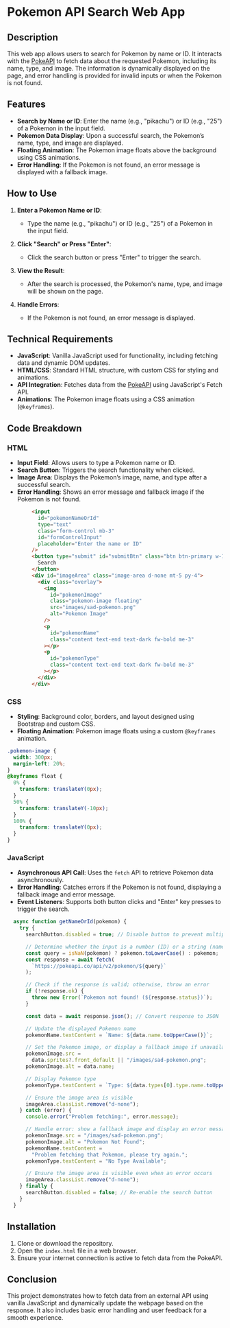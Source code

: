 
# Pokemon API Search Web App

## Description

This web app allows users to search for Pokemon by name or ID. It interacts with the [PokeAPI](https://pokeapi.co/) to fetch data about the requested Pokemon, including its name, type, and image. The information is dynamically displayed on the page, and error handling is provided for invalid inputs or when the Pokemon is not found.

## Features

- **Search by Name or ID**: Enter the name (e.g., "pikachu") or ID (e.g., "25") of a Pokemon in the input field.
- **Pokemon Data Display**: Upon a successful search, the Pokemon’s name, type, and image are displayed.
- **Floating Animation**: The Pokemon image floats above the background using CSS animations.
- **Error Handling**: If the Pokemon is not found, an error message is displayed with a fallback image.

## How to Use

1. **Enter a Pokemon Name or ID**:
   - Type the name (e.g., "pikachu") or ID (e.g., "25") of a Pokemon in the input field.
   
2. **Click "Search" or Press "Enter"**:
   - Click the search button or press "Enter" to trigger the search.
   
3. **View the Result**:
   - After the search is processed, the Pokemon's name, type, and image will be shown on the page.
   
4. **Handle Errors**:
   - If the Pokemon is not found, an error message is displayed.

## Technical Requirements

- **JavaScript**: Vanilla JavaScript used for functionality, including fetching data and dynamic DOM updates.
- **HTML/CSS**: Standard HTML structure, with custom CSS for styling and animations.
- **API Integration**: Fetches data from the [PokeAPI](https://pokeapi.co/) using JavaScript's Fetch API.
- **Animations**: The Pokemon image floats using a CSS animation (`@keyframes`).

## Code Breakdown

### HTML

- **Input Field**: Allows users to type a Pokemon name or ID.
- **Search Button**: Triggers the search functionality when clicked.
- **Image Area**: Displays the Pokemon’s image, name, and type after a successful search.
- **Error Handling**: Shows an error message and fallback image if the Pokemon is not found.

```html
        <input
          id="pokemonNameOrId"
          type="text"
          class="form-control mb-3"
          id="formControlInput"
          placeholder="Enter the name or ID"
        />
        <button type="submit" id="submitBtn" class="btn btn-primary w-100">
          Search
        </button>
        <div id="imageArea" class="image-area d-none mt-5 py-4">
          <div class="overlay">
            <img
              id="pokemonImage"
              class="pokemon-image floating"
              src="images/sad-pokemon.png"
              alt="Pokemon Image"
            />
            <p
              id="pokemonName"
              class="content text-end text-dark fw-bold me-3"
            ></p>
            <p
              id="pokemonType"
              class="content text-end text-dark fw-bold me-3"
            ></p>
          </div>
        </div>
```

### CSS

- **Styling**: Background color, borders, and layout designed using Bootstrap and custom CSS.
- **Floating Animation**: Pokemon image floats using a custom `@keyframes` animation.

```css
.pokemon-image {
  width: 300px;
  margin-left: 20%;
}
@keyframes float {
  0% {
    transform: translateY(0px);
  }
  50% {
    transform: translateY(-10px);
  }
  100% {
    transform: translateY(0px);
  }
}
```

### JavaScript

- **Asynchronous API Call**: Uses the `fetch` API to retrieve Pokemon data asynchronously.
- **Error Handling**: Catches errors if the Pokemon is not found, displaying a fallback image and error message.
- **Event Listeners**: Supports both button clicks and "Enter" key presses to trigger the search.

```javascript
  async function getNameOrId(pokemon) {
    try {
      searchButton.disabled = true; // Disable button to prevent multiple requests while fetching

      // Determine whether the input is a number (ID) or a string (name)
      const query = isNaN(pokemon) ? pokemon.toLowerCase() : pokemon;
      const response = await fetch(
        `https://pokeapi.co/api/v2/pokemon/${query}`
      );

      // Check if the response is valid; otherwise, throw an error
      if (!response.ok) {
        throw new Error(`Pokemon not found! (${response.status})`);
      }

      const data = await response.json(); // Convert response to JSON

      // Update the displayed Pokemon name
      pokemonName.textContent = `Name: ${data.name.toUpperCase()}`;

      // Set the Pokemon image, or display a fallback image if unavailable
      pokemonImage.src =
        data.sprites?.front_default || "/images/sad-pokemon.png";
      pokemonImage.alt = data.name;

      // Display Pokemon type
      pokemonType.textContent = `Type: ${data.types[0].type.name.toUpperCase()}`;

      // Ensure the image area is visible
      imageArea.classList.remove("d-none");
    } catch (error) {
      console.error("Problem fetching:", error.message);

      // Handle error: show a fallback image and display an error message
      pokemonImage.src = "/images/sad-pokemon.png";
      pokemonImage.alt = "Pokemon Not Found";
      pokemonName.textContent =
        "Problem fetching that Pokemon, please try again.";
      pokemonType.textContent = "No Type Available";

      // Ensure the image area is visible even when an error occurs
      imageArea.classList.remove("d-none");
    } finally {
      searchButton.disabled = false; // Re-enable the search button
    }
  }
```

## Installation

1. Clone or download the repository.
2. Open the `index.html` file in a web browser.
3. Ensure your internet connection is active to fetch data from the PokeAPI.

## Conclusion

This project demonstrates how to fetch data from an external API using vanilla JavaScript and dynamically update the webpage based on the response. It also includes basic error handling and user feedback for a smooth experience.

